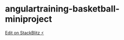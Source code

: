 # angulartraining-basketball-miniproject

[Edit on StackBlitz ⚡️](https://stackblitz.com/edit/angular-qf6kxn)